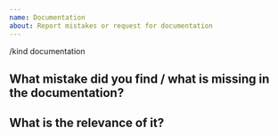 ```yaml
---
name: Documentation
about: Report mistakes or request for documentation
---
```


/kind documentation

<!--

Welcome! - We kindly ask you to:

  1. Check the documents under https://github.com/openshift/odo/tree/master/docs
  2. Use the Google group if you have a question/doubt rather than a documentat mistake or request.

The group is at: https://groups.google.com/forum/#!forum/odo-users

Thanks for understanding, and for contributing to the project!

-->

## What mistake did you find / what is missing in the documentation?


## What is the relevance of it?


